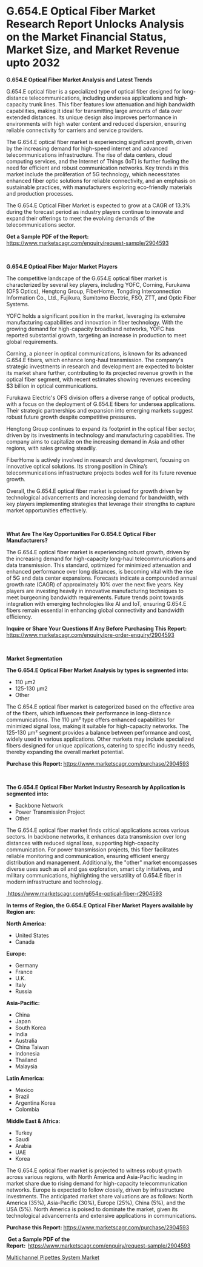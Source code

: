 <p><h1>G.654.E Optical Fiber Market Research Report Unlocks Analysis on the Market Financial Status, Market Size, and Market Revenue upto 2032</h1></p><p><strong>G.654.E Optical Fiber Market Analysis and Latest Trends</strong></p>
<p><p>G.654.E optical fiber is a specialized type of optical fiber designed for long-distance telecommunications, including undersea applications and high-capacity trunk lines. This fiber features low attenuation and high bandwidth capabilities, making it ideal for transmitting large amounts of data over extended distances. Its unique design also improves performance in environments with high water content and reduced dispersion, ensuring reliable connectivity for carriers and service providers.</p><p>The G.654.E optical fiber market is experiencing significant growth, driven by the increasing demand for high-speed internet and advanced telecommunications infrastructure. The rise of data centers, cloud computing services, and the Internet of Things (IoT) is further fueling the need for efficient and robust communication networks. Key trends in this market include the proliferation of 5G technology, which necessitates enhanced fiber optic solutions for reliable connectivity, and an emphasis on sustainable practices, with manufacturers exploring eco-friendly materials and production processes.</p><p>The G.654.E Optical Fiber Market is expected to grow at a CAGR of 13.3% during the forecast period as industry players continue to innovate and expand their offerings to meet the evolving demands of the telecommunications sector.</p></p>
<p><strong>Get a Sample PDF of the Report:&nbsp;</strong> <a href="https://www.marketscagr.com/enquiry/request-sample/2904593?utm_campaign=2635&utm_medium=2&utm_source=Github&utm_content=ia&utm_term=12032025&utm_id=g654e-optical-fiber">https://www.marketscagr.com/enquiry/request-sample/2904593</a></p>
<p>&nbsp;</p>
<p><strong>G.654.E Optical Fiber Major Market Players</strong></p>
<p><p>The competitive landscape of the G.654.E optical fiber market is characterized by several key players, including YOFC, Corning, Furukawa (OFS Optics), Hengtong Group, FiberHome, Tongding Interconnection Information Co., Ltd., Fujikura, Sumitomo Electric, FSO, ZTT, and Optic Fiber Systems. </p><p>YOFC holds a significant position in the market, leveraging its extensive manufacturing capabilities and innovation in fiber technology. With the growing demand for high-capacity broadband networks, YOFC has reported substantial growth, targeting an increase in production to meet global requirements.</p><p>Corning, a pioneer in optical communications, is known for its advanced G.654.E fibers, which enhance long-haul transmission. The company's strategic investments in research and development are expected to bolster its market share further, contributing to its projected revenue growth in the optical fiber segment, with recent estimates showing revenues exceeding $3 billion in optical communications.</p><p>Furukawa Electric's OFS division offers a diverse range of optical products, with a focus on the deployment of G.654.E fibers for undersea applications. Their strategic partnerships and expansion into emerging markets suggest robust future growth despite competitive pressures.</p><p>Hengtong Group continues to expand its footprint in the optical fiber sector, driven by its investments in technology and manufacturing capabilities. The company aims to capitalize on the increasing demand in Asia and other regions, with sales growing steadily.</p><p>FiberHome is actively involved in research and development, focusing on innovative optical solutions. Its strong position in China’s telecommunications infrastructure projects bodes well for its future revenue growth.</p><p>Overall, the G.654.E optical fiber market is poised for growth driven by technological advancements and increasing demand for bandwidth, with key players implementing strategies that leverage their strengths to capture market opportunities effectively.</p></p>
<p>&nbsp;</p>
<p><strong>What Are The Key Opportunities For G.654.E Optical Fiber Manufacturers?</strong></p>
<p><p>The G.654.E optical fiber market is experiencing robust growth, driven by the increasing demand for high-capacity long-haul telecommunications and data transmission. This standard, optimized for minimized attenuation and enhanced performance over long distances, is becoming vital with the rise of 5G and data center expansions. Forecasts indicate a compounded annual growth rate (CAGR) of approximately 10% over the next five years. Key players are investing heavily in innovative manufacturing techniques to meet burgeoning bandwidth requirements. Future trends point towards integration with emerging technologies like AI and IoT, ensuring G.654.E fibers remain essential in enhancing global connectivity and bandwidth efficiency.</p></p>
<p><strong>Inquire or Share Your Questions If Any Before Purchasing This Report:</strong> <a href="https://www.marketscagr.com/enquiry/pre-order-enquiry/2904593?utm_campaign=2635&utm_medium=2&utm_source=Github&utm_content=ia&utm_term=12032025&utm_id=g654e-optical-fiber">https://www.marketscagr.com/enquiry/pre-order-enquiry/2904593</a></p>
<p>&nbsp;</p>
<p><strong>Market Segmentation</strong></p>
<p><strong>The G.654.E Optical Fiber Market Analysis by types is segmented into:</strong></p>
<p><ul><li>110 μm2</li><li>125-130 μm2</li><li>Other</li></ul></p>
<p><p>The G.654.E optical fiber market is categorized based on the effective area of the fibers, which influences their performance in long-distance communications. The 110 μm² type offers enhanced capabilities for minimized signal loss, making it suitable for high-capacity networks. The 125-130 μm² segment provides a balance between performance and cost, widely used in various applications. Other markets may include specialized fibers designed for unique applications, catering to specific industry needs, thereby expanding the overall market potential.</p></p>
<p><strong>Purchase this Report:&nbsp;</strong><a href="https://www.marketscagr.com/purchase/2904593?utm_campaign=2635&utm_medium=2&utm_source=Github&utm_content=ia&utm_term=12032025&utm_id=g654e-optical-fiber">https://www.marketscagr.com/purchase/2904593</a></p>
<p>&nbsp;</p>
<p><strong>The G.654.E Optical Fiber Market Industry Research by Application is segmented into:</strong></p>
<p><ul><li>Backbone Network</li><li>Power Transmission Project</li><li>Other</li></ul></p>
<p><p>The G.654.E optical fiber market finds critical applications across various sectors. In backbone networks, it enhances data transmission over long distances with reduced signal loss, supporting high-capacity communication. For power transmission projects, this fiber facilitates reliable monitoring and communication, ensuring efficient energy distribution and management. Additionally, the "other" market encompasses diverse uses such as oil and gas exploration, smart city initiatives, and military communications, highlighting the versatility of G.654.E fiber in modern infrastructure and technology.</p></p>
<p><a href="https://www.marketscagr.com/g654e-optical-fiber-r2904593?utm_campaign=2635&utm_medium=2&utm_source=Github&utm_content=ia&utm_term=12032025&utm_id=g654e-optical-fiber">&nbsp;https://www.marketscagr.com/g654e-optical-fiber-r2904593</a></p>
<p><strong>In terms of Region, the G.654.E Optical Fiber Market Players available by Region are:</strong></p>
<p>
    <p> <strong> North America: </strong>
        <ul>
            <li>United States</li>
            <li>Canada</li>
        </ul>
        </p> 
    <p> <strong> Europe: </strong>
        <ul>
            <li>Germany</li>
            <li>France</li>
            <li>U.K.</li>
            <li>Italy</li>
            <li>Russia</li>
        </ul>
        </p> 
    <p> <strong> Asia-Pacific: </strong>
        <ul>
            <li>China</li>
            <li>Japan</li>
            <li>South Korea</li>
            <li>India</li>
            <li>Australia</li>
            <li>China Taiwan</li>
            <li>Indonesia</li>
            <li>Thailand</li>
            <li>Malaysia</li>
        </ul>
        </p> 
    <p> <strong> Latin America: </strong>
        <ul>
            <li>Mexico</li>
            <li>Brazil</li>
            <li>Argentina Korea</li>
            <li>Colombia</li>
        </ul>
        </p> 
    <p> <strong> Middle East & Africa: </strong>
        <ul>
            <li>Turkey</li>
            <li>Saudi</li>
            <li>Arabia</li>
            <li>UAE</li>
            <li>Korea</li>
        </ul>
    </p>
    </p>
<p><p>The G.654.E optical fiber market is projected to witness robust growth across various regions, with North America and Asia-Pacific leading in market share due to rising demand for high-capacity telecommunication networks. Europe is expected to follow closely, driven by infrastructure investments. The anticipated market share valuations are as follows: North America (35%), Asia-Pacific (30%), Europe (25%), China (5%), and the USA (5%). North America is poised to dominate the market, given its technological advancements and extensive applications in communications.</p></p>
<p><strong>Purchase this Report: </strong><a href="https://www.marketscagr.com/purchase/2904593?utm_campaign=2635&utm_medium=2&utm_source=Github&utm_content=ia&utm_term=12032025&utm_id=g654e-optical-fiber">https://www.marketscagr.com/purchase/2904593</a></p>
<p>&nbsp;<strong>Get a Sample PDF of the Report:&nbsp;&nbsp;</strong><a href="https://www.marketscagr.com/enquiry/request-sample/2904593?utm_campaign=2635&utm_medium=2&utm_source=Github&utm_content=ia&utm_term=12032025&utm_id=g654e-optical-fiber">https://www.marketscagr.com/enquiry/request-sample/2904593</a></p>
<p><strong></strong></p>
<p><p><a href="https://github.com/spoorsusama/Market-Research-Report-List-1/blob/main/multichannel-pipettes-system-market.md?utm_campaign=2635&utm_medium=2&utm_source=Github&utm_content=ia&utm_term=12032025&utm_id=g654e-optical-fiber">Multichannel Pipettes System Market</a></p></p>